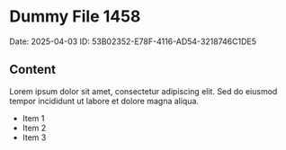 # Dummy File 1458

Date: 2025-04-03
ID: 53B02352-E78F-4116-AD54-3218746C1DE5

## Content

Lorem ipsum dolor sit amet, consectetur adipiscing elit.
Sed do eiusmod tempor incididunt ut labore et dolore magna aliqua.

* Item 1
* Item 2
* Item 3

